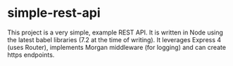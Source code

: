 # simple-rest-api

This project is a very simple, example REST API.  It is written in Node using the latest babel libraries (7.2 at the time of writing). It leverages Express 4 (uses Router), implements Morgan middleware (for logging) and can create https endpoints. 

